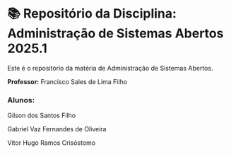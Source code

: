 # 📚 Repositório da Disciplina: Administração de Sistemas Abertos 2025.1
Este é o repositório da matéria de Administração de Sistemas Abertos.

**Professor:** Francisco Sales de Lima Filho

### Alunos:

Gilson dos Santos Filho

Gabriel Vaz Fernandes de Oliveira

Vitor Hugo Ramos Crisóstomo





